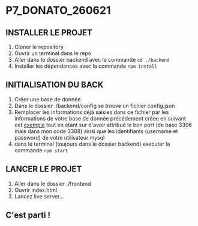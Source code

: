 # P7_DONATO_260621

## INSTALLER LE PROJET
  1. Cloner le repository
  2. Ouvrir un terminal dans le repo
  3. Aller dans le dossier backend avec la commande ``cd ./backend``
  4. Installer les dépendances avec la commande ``npm install``

## INITIALISATION DU BACK

  1. Créer une base de donnée.
  2. Dans le dossier ./backend/config se trouve un fichier config.json
  3. Remplacer les informations déjà saisies dans ce fichier par les informations de votre base de donnée précédement créee en suivant cet [exemple](https://github.com/CorentinDNT/P7_DONATO_260621/blob/main/backend/config/config.json) tout en étant sur d'avoir attribué le bon port (de base 3306 mais dans mon code 3308) ainsi que les identifiants (username et password) de votre utilisateur mysql
  5. dans le terminal (toujours dans le dossier backend) executer la commande ``npm start``

## LANCER LE PROJET

  1. Aller dans le dossier ./frontend
  2. Ouvrir index.html
  3. Lancez live server...

## C'est parti !
